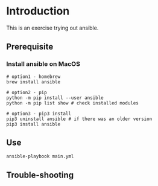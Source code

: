 # Introduction
This is an exercise trying out ansible.

## Prerequisite
### Install ansible on MacOS
```
# option1 - homebrew
brew install ansible

# option2 - pip
python -m pip install --user ansible
python -m pip list show # check installed modules

# option3 - pip3 install
pip3 uninstall ansible # if there was an older version
pip3 install ansible

```

## Use
`ansible-playbook main.yml`

## Trouble-shooting
